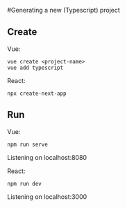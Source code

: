 #Generating a new (Typescript) project
## Create
Vue:
```
vue create <project-name>
vue add typescript
```

React:
```
npx create-next-app
```

## Run
Vue:
```
npm run serve
```
Listening on localhost:8080

React:
```
npm run dev
```
Listening on localhost:3000

